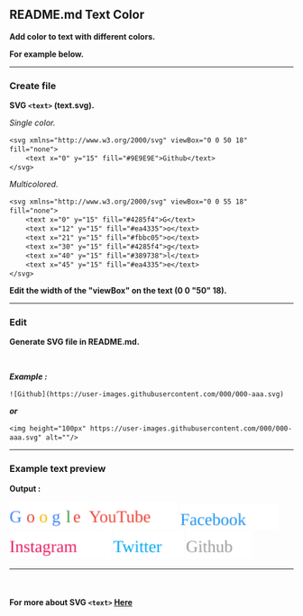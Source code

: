 ## README.md Text Color

**Add color to text with different colors.**

**For example below.**

<hr>

### Create file

**SVG ```<text>``` (text.svg).**

_Single color._

```rubi
<svg xmlns="http://www.w3.org/2000/svg" viewBox="0 0 50 18" fill="none">
    <text x="0" y="15" fill="#9E9E9E">Github</text>
</svg>
```

_Multicolored._

```rubi
<svg xmlns="http://www.w3.org/2000/svg" viewBox="0 0 55 18" fill="none">
    <text x="0" y="15" fill="#4285f4">G</text>
    <text x="12" y="15" fill="#ea4335">o</text>
    <text x="21" y="15" fill="#fbbc05">o</text>
    <text x="30" y="15" fill="#4285f4">g</text>
    <text x="40" y="15" fill="#389738">l</text>
    <text x="45" y="15" fill="#ea4335">e</text>
</svg>
```

**Edit the width of the "viewBox" on the text (0 0 "50" 18).**

<hr>

### Edit

**Generate SVG file in README.md.**

<br>

**_Example :_**

```rubi
![Github](https://user-images.githubusercontent.com/000/000-aaa.svg)
```

_**or**_

```rubi
<img height="100px" https://user-images.githubusercontent.com/000/000-aaa.svg" alt=""/>
```

<hr>

### Example text preview

**Output :**

<img height="50px" src="https://raw.githubusercontent.com/ZazerConer/readme.md-text-color/main/text/google.svg" alt=""/>

<img height="50px" src="https://raw.githubusercontent.com/ZazerConer/readme.md-text-color/main/text/youtube.svg" alt=""/>

<img height="45px" src="https://raw.githubusercontent.com/ZazerConer/readme.md-text-color/main/text/facebook.svg" alt=""/>

<img height="50px" src="https://raw.githubusercontent.com/ZazerConer/readme.md-text-color/main/text/instagram.svg" alt=""/>

<img height="50px" src="https://raw.githubusercontent.com/ZazerConer/readme.md-text-color/main/text/twitter.svg" alt=""/>

<img height="50px" src="https://raw.githubusercontent.com/ZazerConer/readme.md-text-color/main/text/github.svg" alt=""/>


<hr>
<br>

#### For more about SVG ```<text>``` [Here](https://www.w3schools.com/graphics/svg_text.asp)

